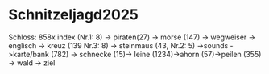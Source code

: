 # Schnitzeljagd2025
Schloss: 858x
index  (Nr.1: 8) -> piraten(27) -> morse (147) -> wegweiser -> englisch -> kreuz  (139   Nr.3: 8) -> steinmaus  (43, Nr.2: 5) ->sounds ->karte/bank (782) -> schnecke (15)-> leine (1234)->ahorn (57)->peilen (355) -> wald  -> ziel
